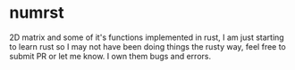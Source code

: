 # numrst
2D matrix and some of it's functions implemented in rust, I am just starting to learn rust so I may not have been doing things the rusty way, feel free to submit PR or let me know. I own them bugs and errors.
